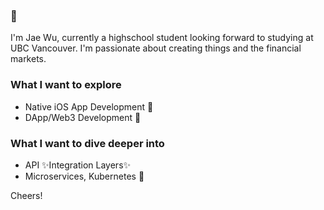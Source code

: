 ### 👋

I'm Jae Wu, currently a highschool student looking forward to studying at UBC Vancouver. I'm passionate about creating things and the financial markets.

### What I want to explore
* Native iOS App Development 🍎
* DApp/Web3 Development 📄

### What I want to dive deeper into
* API ✨Integration Layers✨
* Microservices, Kubernetes 🤏

Cheers!
